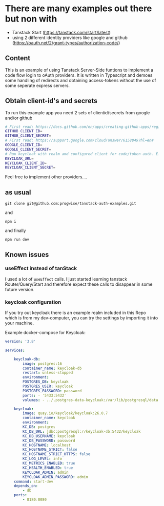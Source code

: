 # There are many examples out there but non with

- Tanstack Start (https://tanstack.com/start/latest)
- using 2 different identity providers like google and github (https://oauth.net/2/grant-types/authorization-code/)

## Content

This is an example of using Tanstack Server-Side funtions to implement a code flow login to oAuth providers. It is written in Typescript and demoes some handling of redirects and obtaining access-tokens without the use of some seperate express servers.

## Obtain client-id's and secrets

To run this example app you need 2 sets of clientid/secrets from google and/or github

```sh
# First read: https://docs.github.com/en/apps/creating-github-apps/registering-a-github-app/registering-a-github-app
GITHUB_CLIENT_ID=
GITHUB_CLIENT_SECRET=
# First read: https://support.google.com/cloud/answer/6158849?hl=en#
GOOGLE_CLIENT_ID=
GOOGLE_CLIENT_SECRET=
# Run keycloak with realm and configured client for code/token auth. E.g. for the KEYCLOAK_URL=http://localhost:8180/realms/george-ai/. See also https://www.keycloak.org/docs/latest/server_admin/#assembly-managing-clients_server_administration_guide .
KEYCLOAK_URL=
KEYCLOAK_CLIENT_ID=
KEYCLOAK_CLIENT_SECRET=
```

Feel free to implement other providers....

## as usual

```
git clone git@github.com:progwise/tanstack-auth-examples.git
```

and

```
npm i
```

and finally

```
npm run dev
```

## Known issues

### useEffect instead of tanStack

I used a lot of `useEffect` calls. I just started learning tanstack Router/Query/Start and therefore expect these calls to disappear in some future version.

### keycloak configuration

If you try out keycloak there is an example realm included in this Repo which is from my dev-computer, you can try the settings by importing it into your machine.

Example docker-compose for Keycloak:

```yml
version: '3.8'

services:

    keycloak-db:
        image: postgres:16
        container_name: keycloak-db
        restart: unless-stopped
        environment:
        POSTGRES_DB: keycloak
        POSTGRES_USER: keycloak
        POSTGRES_PASSWORD: password
        ports: - '5433:5432'
        volumes: - ../.postgres-data-keycloak:/var/lib/postgresql/data

    keycloak:
        image: quay.io/keycloak/keycloak:26.0.7
        container_name: keycloak
        environment:
        KC_DB: postgres
        KC_DB_URL: jdbc:postgresql://keycloak-db:5432/keycloak
        KC_DB_USERNAME: keycloak
        KC_DB_PASSWORD: password
        KC_HOSTNAME: localhost
        KC_HOSTNAME_STRICT: false
        KC_HOSTNAME_STRICT_HTTPS: false
        KC_LOG_LEVEL: info
        KC_METRICS_ENABLED: true
        KC_HEALTH_ENABLED: true
        KEYCLOAK_ADMIN: admin
        KEYCLOAK_ADMIN_PASSWORD: admin
    command: start-dev
    depends_on:
        - db
    ports:
        - 8180:8080

```
